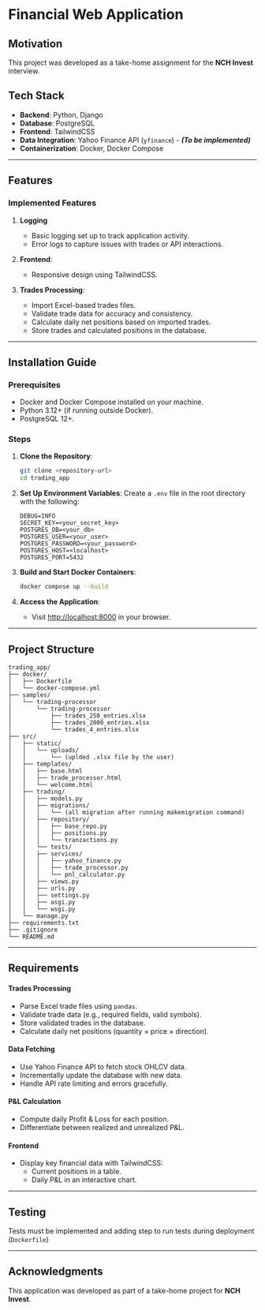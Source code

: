 # Financial Web Application

## Motivation

This project was developed as a take-home assignment for the **NCH Invest** interview.

## Tech Stack

- **Backend**: Python, Django
- **Database**: PostgreSQL
- **Frontend**: TailwindCSS
- **Data Integration**: Yahoo Finance API (`yfinance`) -  **_(To be implemented)_**
- **Containerization**: Docker, Docker Compose

---

## Features

### Implemented Features

1. **Logging**
    - Basic logging set up to track application activity.
    - Error logs to capture issues with trades or API interactions.

2. **Frontend**:
    - Responsive design using TailwindCSS.

3. **Trades Processing**:
    - Import Excel-based trades files.
    - Validate trade data for accuracy and consistency.
    - Calculate daily net positions based on imported trades.
    - Store trades and calculated positions in the database.

---

## Installation Guide

### Prerequisites

- Docker and Docker Compose installed on your machine.
- Python 3.12+ (if running outside Docker).
- PostgreSQL 12+.

### Steps

1. **Clone the Repository**:
   ```bash
   git clone <repository-url>
   cd trading_app
   ```

2. **Set Up Environment Variables**:
   Create a `.env` file in the root directory with the following:
   ```env
   DEBUG=INFO
   SECRET_KEY=<your_secret_key>
   POSTGRES_DB=<your_db>
   POSTGRES_USER=<your_user>
   POSTGRES_PASSWORD=<your_password>
   POSTGRES_HOST=<localhost>
   POSTGRES_PORT=5432
   ```

3. **Build and Start Docker Containers**:
   ```bash
   docker compose up --build
   ```

4. **Access the Application**:
    - Visit [http://localhost:8000](http://localhost:8000) in your browser.

---

## Project Structure

```
trading_app/
├── docker/
│   ├── Dockerfile
│   └── docker-compose.yml
├── samples/
│   └── trading-processor
│       └── trading-processor
│           ├── trades_250_entries.xlsx
│           ├── trades_2000_entries.xlsx
│           └── trades_4_entries.xlsx
├── src/
│   ├── static/
│   │   └── uploads/
│   │       └── (uplded .xlsx file by the user)
│   ├── templates/
│   │   ├── base.html
│   │   ├── trade_processor.html
│   │   └── welcome.html
│   ├── trading/
│   │   ├── models.py
│   │   ├── migrations/
│   │   │   └── (all migration after running makemigration command)
│   │   ├── repository/
│   │   │   ├── base_repo.py
│   │   │   ├── positions.py
│   │   │   └── tranzactions.py
│   │   └── tests/
│   │   ├── services/
│   │   │   ├── yahoo_finance.py
│   │   │   ├── trade_processor.py
│   │   │   └── pnl_calculator.py
│   │   ├── views.py
│   │   ├── urls.py
│   │   ├── settings.py
│   │   ├── asgi.py
│   │   └── wsgi.py
│   └── manage.py
├── requirements.txt
├── .gitignore
└── README.md
```

---

## Requirements

#### Trades Processing

- Parse Excel trade files using `pandas`.
- Validate trade data (e.g., required fields, valid symbols).
- Store validated trades in the database.
- Calculate daily net positions (quantity × price × direction).

#### Data Fetching

- Use Yahoo Finance API to fetch stock OHLCV data.
- Incrementally update the database with new data.
- Handle API rate limiting and errors gracefully.

#### P&L Calculation

- Compute daily Profit & Loss for each position.
- Differentiate between realized and unrealized P&L.

#### Frontend

- Display key financial data with TailwindCSS:
    - Current positions in a table.
    - Daily P&L in an interactive chart.

---

## Testing

Tests must be implemented and adding step to run tests during deployment (`Dockerfile`)

---

## Acknowledgments

This application was developed as part of a take-home project for **NCH Invest**.
